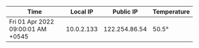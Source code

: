 | Time     | Local IP | Public IP | Temperature |
| ----------- | ----------- | ----------- | ----------- |
| Fri 01 Apr 2022 09:00:01 AM +0545      | 10.0.2.133     | 122.254.86.54  | 50.5° |
